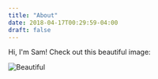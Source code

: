 ```yaml
---
title: "About"
date: 2018-04-17T00:29:59-04:00
draft: false
---
```


Hi, I'm Sam! Check out this beautiful image:

![Beautiful](/post-2.jpg)
